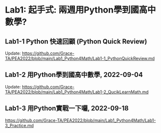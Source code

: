 # Lab1: 起手式: 兩週用Python學到國高中數學?

## Lab1-1 Python 快速回顧 (Python Quick Review)

Update: https://github.com/Grace-TA/PEA2022/blob/main/Lab1_Python4Math/Lab1-1_PythonQuickReview.md

## Lab1-2 用Python學到國高中數學, 2022-09-04

Update: https://github.com/Grace-TA/PEA2022/blob/main/Lab1_Python4Math/Lab1-2_QucikLearnMath.md

## Lab1-3 用Python實戰一下囉, 2022-09-18

https://github.com/Grace-TA/PEA2022/blob/main/Lab1_Python4Math/Lab1-3_Practice.md
